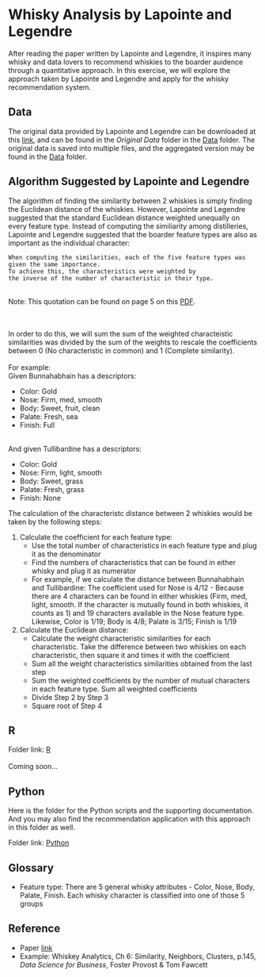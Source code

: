 # Whisky Analysis by Lapointe and Legendre
After reading the paper written by Lapointe and Legendre, it inspires many whisky and data lovers to recommend whiskies to the boarder auidence through a quantitative approach. In this exercise, we will explore the approach taken by Lapointe and Legendre and apply for the whisky recommendation system.


## Data
The original data provided by Lapointe and Legendre can be downloaded at this <a href="http://www.numericalecology.com/labo/Scotch/ScotchData.zip">link</a>, and can be found in the <i>Original Data</i> folder in the [Data](/Data) folder. The original data is saved into multiple files, and the aggregated version may be found in the [Data](/Data) folder.

## Algorithm Suggested by Lapointe and Legendre
The algorithm of finding the similarity between 2 whiskies is simply finding the Euclidean distance of the whiskies. However, Lapointe and Legendre suggested that the standard Euclidean distance weighted unequally on every feature type. Instead of computing the similiarity among distilleries, Lapointe and Legendre suggested that the boarder feature types are also as important as the individual character:

```
When computing the similarities, each of the five feature types was given the same importance. 
To achieve this, the characteristics were weighted by 
the inverse of the number of characteristic in their type.
```

<br>
Note: This quotation can be found on page 5 on this <a href="http://www.numericalecology.com/reprints/Appl%20Stat%2043,%201994.pdf">PDF</a>.

<br><br>
In order to do this, we will sum the sum of the weighted characteistic similarities was divided by the sum of the weights to rescale the coefficients between 0 (No characteristic in common) and 1 (Complete similarity).
<br><br>
For example:<br>
Given Bunnahabhain has a descriptors:
<ul>
	<li>Color: Gold</li>
	<li>Nose: Firm, med, smooth</li>
	<li>Body: Sweet, fruit, clean</li>
	<li>Palate: Fresh, sea</li>
	<li>Finish: Full</li>
</ul>

<br>
And given Tullibardine has a descriptors:
<ul>
	<li>Color: Gold</li>
	<li>Nose: Firm, light, smooth</li>
	<li>Body: Sweet, grass</li>
	<li>Palate: Fresh, grass</li>
	<li>Finish: None</li>
</ul>

The calculation of the characteristc distance between 2 whiskies would be taken by the following steps:
<ol>
	<li>Calculate the coefficient for each feature type:
		<ul>
			<li>Use the total number of characteristics in each feature type and plug it as the denominator</li>
			<li>Find the numbers of characteristics that can be found in either whisky and plug it as numerator</li>
			<li>For example, if we calculate the distance between Bunnahabhain and Tullibardine: The coefficient used for Nose is 4/12 - Because there are 4 characters can be found in either whiskies (Firm, med, light, smooth. If the character is mutually found in both whiskies, it counts as 1) and 19 characters available in the Nose feature type. Likewise, Color is 1/19; Body is 4/8; Palate is 3/15; Finish is 1/19</li>
		</ul>
	</li>
	<li>Calculate the Euclidean distance:
		<ul>
			<li>Calculate the weight characteristic similarities for each characteristic. Take the difference between two whiskies on each characteristic, then square it and times it with the coefficient</li>
			<li>Sum all the weight characteristics similarities obtained from the last step</li>
			<li>Sum the weighted coefficients by the number of mutual characters in each feature type. Sum all weighted coefficients</li>
			<li>Divide Step 2 by Step 3</li>
			<li>Square root of Step 4</li>
		</ul>
	</li>
</ol>



## R
Folder link: [R](R)
<br><br>
Coming soon...

## Python
Here is the folder for the Python scripts and the supporting documentation. And you may also find the recommendation application with this approach in this folder as well.
<br>

Folder link: [Python](Python)

## Glossary
<ul>
	<li>Feature type: There are 5 general whisky attributes - Color, Nose, Body, Palate, Finish. Each whisky character is classified into one of those 5 groups</li>
</ul>


## Reference
* Paper <a href="http://www.numericalecology.com/data/scotch.html">link</a>
* Example: Whiskey Analytics, Ch 6: Similarity, Neighbors, Clusters, p.145, <i>Data Science for Business</i>, Foster Provost & Tom Fawcett